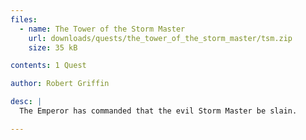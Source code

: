 ```yaml
---
files:
  - name: The Tower of the Storm Master
    url: downloads/quests/the_tower_of_the_storm_master/tsm.zip
    size: 35 kB

contents: 1 Quest

author: Robert Griffin

desc: |
  The Emperor has commanded that the evil Storm Master be slain.

---
```

